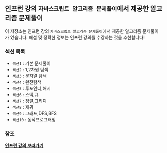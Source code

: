 ## 인프런 강의 `자바스크립트 알고리즘 문제풀이`에서 제공한 알고리즘 문제풀이

이 저장소는 인프런 강의 `자바스크립트 알고리즘 문제풀이`에서 제공한 알고리즘 문제풀이가 있습니다.
해설 및 정확한 정보는 인프런 강의를 수강하는 것을 추천합니다!

### 섹션 목록

- `섹션1` : 기본 문제풀이
- `섹션2` : 1,2차원 탐색
- `섹션3` : 문자열 탐색
- `섹션4` : 완전탐색
- `섹션5` : 투포인터,해시
- `섹션6` : 스택,큐
- `섹션7` : 정렬,그리디
- `섹션8` : 재귀
- `섹션9` : 그래프,DFS,BFS
- `섹션10` : 동적프로그래밍

### 참조

**[인프런 강의 보러가기](https://www.inflearn.com/course/%EC%9E%90%EB%B0%94%EC%8A%A4%ED%81%AC%EB%A6%BD%ED%8A%B8-%EC%95%8C%EA%B3%A0%EB%A6%AC%EC%A6%98-%EB%AC%B8%EC%A0%9C%ED%92%80%EC%9D%B4)**
